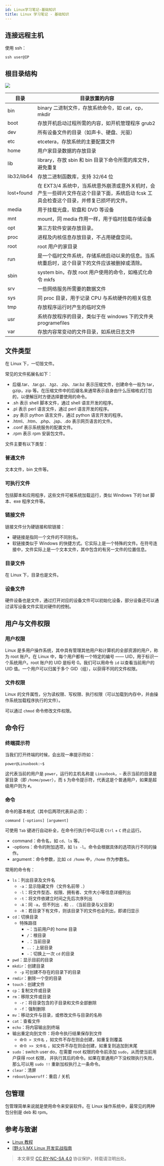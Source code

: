 ```yaml
---
id: Linux学习笔记-基础知识
title: Linux 学习笔记 - 基础知识
---
```


## 连接远程主机

使用 ssh：

```shell
ssh user@IP
```

## 根目录结构

![](https://cos.wiki-power.com/img/20211009094302.png)

| 目录        | 目录放置的内容                                                                                                                         |
| ----------- | -------------------------------------------------------------------------------------------------------------------------------------- |
| bin         | binary 二进制文件，存放系统命令，如 cat，cp，mkdir                                                                                     |
| boot        | 存放开机启动过程所需的内容，如开机管理程序 grub2                                                                                       |
| dev         | 所有设备文件的目录（如声卡、硬盘、光驱）                                                                                               |
| etc         | etcetera，存放系统的主要配置文件                                                                                                       |
| home        | 用户家目录数据的存放目录                                                                                                               |
| lib         | library，存放 sbin 和 bin 目录下命令所需的库文件，避免重复                                                                             |
| lib32/lib64 | 存放二进制函数库，支持 32/64 位                                                                                                        |
| lost+found  | 在 EXT3/4 系统中，当系统意外崩溃或意外关机时，会产生一些碎片文件在这个目录下面，系统启动 fcsk 工具会检查这个目录，并修复已损坏的文件。 |
| media       | 用于挂载光盘，软盘和 DVD 等设备                                                                                                        |
| mnt         | mount，同 media 作用一样，用于临时挂载存储设备                                                                                         |
| opt         | 第三方软件安装存放目录。                                                                                                               |
| proc        | 进程及内核信息存放目录，不占用硬盘空间。                                                                                               |
| root        | root 用户的家目录                                                                                                                      |
| run         | 是一个临时文件系统，存储系统启动以来的信息。当系统重启时，这个目录下的文件应该被删掉或清除。                                           |
| sbin        | system bin，存放 root 用户使用的命令，如格式化命令 mkfs                                                                                |
| srv         | 一些网络服务所需要的数据文件                                                                                                           |
| sys         | 同 proc 目录，用于记录 CPU 与系统硬件的相关信息                                                                                        |
| tmp         | 存放程序运行时产生的临时文件                                                                                                           |
| usr         | 系统存放程序的目录，类似于在 windows 下的文件夹 programefiles                                                                          |
| var         | 存放内容常变动的文件目录，如系统日志文件                                                                                               |

## 文件类型

在 Linux 下，一切皆文件。

常见的文件拓展名如下：

- 后缀.tar、.tar.gz、.tgz、.zip、.tar.bz 表示压缩文件，创建命令一般为 tar，gzip，zip 等。在压缩文件中的后缀名来通常表示自身由什么压缩格式打包的，以便解压时方便选择要使用的命令。
- .sh 表示 shell 脚本文件，通过 shell 语言开发的程序。
- .pl 表示 perl 语言文件，通过 perl 语言开发的程序。
- .py 表示 python 语言文件，通过 python 语言开发的程序。
- .html、.htm、.php、.jsp、.do 表示网页语言的文件。
- .conf 表示系统服务的配置文件。
- .rpm 表示 rpm 安装包文件。

文件主要有以下类型：

### 普通文件

文本文件，bin 文件等。

### 可执行文件

包括脚本和应用程序，这些文件可被系统加载运行，类似 Windows 下的 bat 脚本、exe 程序文件等。

### 链接文件

链接文件分为硬链接和软链接：

- 硬链接是指同一个文件的不同别名。
- 软链接类似于 Windows 的快捷方式。它实际上是一个特殊的文件。在符号连接中，文件实际上是一个文本文件，其中包含的有另一文件的位置信息。

### 目录文件

在 Linux 下，目录也是文件。

### 设备文件

硬件设备也是文件，通过打开对应的设备文件可以初始化设备，部分设备还可以通过读写设备文件实现对硬件的控制。

## 用户与文件权限

### 用户权限

Linux 是多用户操作系统，其中具有管理其他用户和计算机的全部资源的用户，称为 root 账户。在 Linux 中，每个用户都有一个特定的编号 —— UID，用于标识一个系统用户。root 账户的 UID 是标号 0。我们可以用命令 `id` 以查看当前用户的 UID 值。一个用户可以归属于多个 GID（组），以获得不同的文件权限。

### 文件权限

Linux 的文件属性，分为读权限、写权限、执行权限（可以加载到内存中，并由操作系统加载程序执行的文件）。

可以通过 `chmod` 命令修改文件权限。

## 命令行

### 终端提示符

当我们打开终端的时候，会出现一串提示符如：

```shell
power@Linuxbook:~$
```

这代表当前的用户是 `power`，运行的主机名称是 `Linuxbook`，`~` 表示当前的目录是家目录（即 `/home/power`），而 `$` 为命令提示符，代表这是个普通用户，如果是超级用户则为 `#`。

### 命令

命令的基本格式（其中后两项代表非必须）：

```shell
command [-options] [argument]
```

可使用 `Tab` 键进行自动补全，在命令行执行中可以用 `Ctrl` + `C` 终止运行。

- command：命令名，如 `cd`、`ls` 等。
- -options：命令的附加选项，如 `ls -l`。命令会根据具体的选项执行不同的操作。
- argument：命令参数，比如 `cd /home` 中，`/home` 作为参数名。

常用的命令有：

- `ls`：列出目录及文件名
  - `-a`：显示隐藏文件（文件名前带 `.`）
  - `-l`：将文件型态、权限、拥有者、文件大小等信息详细列出
  - `-t`：将文件依建立时间之先后次序列出
  - `-A`：同 `-a`，但不列出 `.` 和 `..`（当前目录与父目录）
  - `-R`：若目录下有文件，则该目录下的文件也会列出，即递归显示
- `cd`：切换目录
  - 特殊路径
    - `~`：当前用户的 home 目录
    - `/`：根目录
    - `.`：当前目录
    - `..`：上层目录
    - `-`：切换上一次 `cd` 的目录
- `pwd`：显示目前的目录
- `mkdir`：创建目录
  - `-p` 可创建不存在的目录下的目录
- `rmdir`：删除一个空的目录
- `touch`：创建文件
- `cp`：复制文件或目录
- `rm`：移除文件或目录
  - `-r`：将目录包含的子目录和文件全部删除
  - `-f`：强制删除
- `mv`：移动文件与目录，或修改文件与目录的名称
- `cat`：查看文件
- `echo`：将内容输出到终端
- 输出重定向到文件：将命令执行结果保存到文件
  - `命令 > 文件名` ，如文件不存在则会创建，如重复则覆盖
  - `命令 >> 文件名` ，如文件不存在则会创建，如重复则追加到末尾
- `sudo`：switch user do，在需要 root 权限的命令前添加 `sudo`，从而使当前用户获得 root 权限， 并执行其后的命令。如果在普通用户下没权限执行失败，那么可以用 `sudo !!` 重新加权执行上一条命令。
- `clear`：清屏
- `reboot`/`poweroff`：重启 / 关机

## 包管理

包管理简单来说就是使用命令来安装软件。在 Linux 操作系统中，最常见的两种包分别是 deb 和 rpm。

## 参考与致谢

- [Linux 教程](https://www.runoob.com/linux/linux-tutorial.html)
- [[野火]i.MX Linux 开发实战指南](https://doc.embedfire.com/linux/imx6/base/zh/latest/index.html)

 > 本文章受 [CC BY-NC-SA 4.0](https://creativecommons.org/licenses/by/4.0/deed.zh) 协议保护，转载请注明出处。
